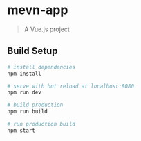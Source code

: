 # mevn-app

> A Vue.js project

## Build Setup

``` bash
# install dependencies
npm install

# serve with hot reload at localhost:8080
npm run dev

# build production
npm run build

# run production build
npm start
```

